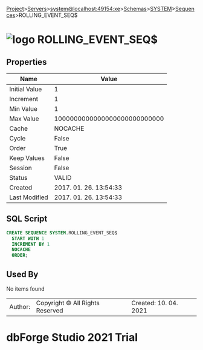 [Project](../../../../../startpage.md)>[Servers](../../../../Servers.md)>[system@localhost:49154:xe](../../../system@localhost_49154_xe.md)>[Schemas](../../Databases.md)>[SYSTEM](../SYSTEM.md)>[Sequences](Sequences.md)>ROLLING_EVENT_SEQ$


# ![logo](../../../../../Images/sequence64.svg) ROLLING_EVENT_SEQ$


## <a name="#Properties"></a>Properties
|Name|Value|
|---|---|
|Initial Value|1|
|Increment|1|
|Min Value|1|
|Max Value|1000000000000000000000000000|
|Cache|NOCACHE|
|Cycle|False|
|Order|True|
|Keep Values|False|
|Session|False|
|Status|VALID|
|Created|2017. 01. 26. 13:54:33|
|Last Modified|2017. 01. 26. 13:54:33|


## <a name="#SqlScript"></a>SQL Script
```SQL
CREATE SEQUENCE SYSTEM.ROLLING_EVENT_SEQ$
  START WITH 1
  INCREMENT BY 1
  NOCACHE
  ORDER;
```

## <a name="#UsedBy"></a>Used By
No items found

||||
|---|---|---|
|Author: |Copyright © All Rights Reserved|Created: 10. 04. 2021|
# dbForge Studio 2021 Trial